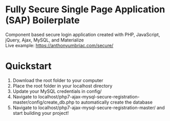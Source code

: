 # Fully Secure Single Page Application (SAP) Boilerplate
Component based secure login application created with PHP, JavaScript, jQuery, Ajax, MySQL, and Materialize<br />
Live example: https://anthonyumbriac.com/secure/

# Quickstart
1) Download the root folder to your computer
2) Place the root folder in your localhost directory
3) Update your MySQL credentials in config/
4) Navigate to localhost/php7-ajax-mysql-secure-registration-master/config/create_db.php to automatically create the database
5) Navigate to localhost/php7-ajax-mysql-secure-registration-master/ and start building your project!
